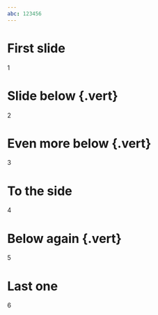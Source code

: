 ```yaml
---
abc: 123456
---
```

# First slide

1

# Slide below {.vert}

2

# Even more below {.vert}

3

# To the side

4

# Below again {.vert}

5

# Last one

6